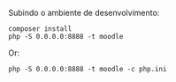 Subindo o ambiente de desenvolvimento:

    composer install
    php -S 0.0.0.0:8888 -t moodle

Or:

    php -S 0.0.0.0:8888 -t moodle -c php.ini
